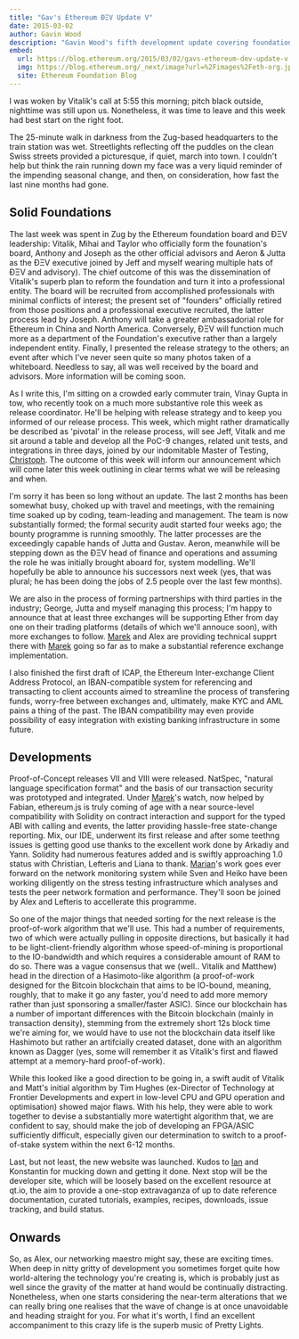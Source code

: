```yaml
---
title: "Gav's Ethereum ÐΞV Update V"
date: 2015-03-02
author: Gavin Wood
description: "Gavin Wood's fifth development update covering foundation restructuring, PoC-9 development sprint, proof-of-work algorithm improvements, and preparations for release"
embed:
  url: https://blog.ethereum.org/2015/03/02/gavs-ethereum-dev-update-v
  img: https://blog.ethereum.org/_next/image?url=%2Fimages%2Feth-org.jpeg&w=1080&q=75
  site: Ethereum Foundation Blog
---
```


I was woken by Vitalik's call at 5:55 this morning; pitch black outside, nighttime was still upon us. Nonetheless, it was time to leave and this week had best start on the right foot.

The 25-minute walk in darkness from the Zug-based headquarters to the train station was wet. Streetlights reflecting off the puddles on the clean Swiss streets provided a picturesque, if quiet, march into town. I couldn't help but think the rain running down my face was a very liquid reminder of the impending seasonal change, and then, on consideration, how fast the last nine months had gone.

## Solid Foundations

The last week was spent in Zug by the Ethereum foundation board and ÐΞV leadership: Vitalik, Mihai and Taylor who officially form the founation's board, Anthony and Joseph as the other official advisors and Aeron & Jutta as the ÐΞV executive joined by Jeff and myself wearing multiple hats of ÐΞV and advisory). The chief outcome of this was the dissemination of Vitalik's superb plan to reform the foundation and turn it into a professional entity. The board will be recruited from accomplished professionals with minimal conflicts of interest; the present set of "founders" officially retired from those positions and a professional executive recruited, the latter process lead by Joseph. Anthony will take a greater ambassadorial role for Ethereum in China and North America. Conversely, ÐΞV will function much more as a department of the Foundation's executive rather than a largely independent entity. Finally, I presented the release strategy to the others; an event after which I've never seen quite so many photos taken of a whiteboard. Needless to say, all was well received by the board and advisors. More information will be coming soon.

As I write this, I'm sitting on a crowded early commuter train, Vinay Gupta in tow, who recently took on a much more substantive role this week as release coordinator. He'll be helping with release strategy and to keep you informed of our release process. This week, which might rather dramatically be described as 'pivotal' in the release process, will see Jeff, Vitalk and me sit around a table and develop all the PoC-9 changes, related unit tests, and integrations in three days, joined by our indomitable Master of Testing, [Christoph](/people/christoph-jentzsch/). The outcome of this week will inform our announcement which will come later this week outlining in clear terms what we will be releasing and when.

I'm sorry it has been so long without an update. The last 2 months has been somewhat busy, choked up with travel and meetings, with the remaining time soaked up by coding, team-leading and management. The team is now substantially formed; the formal security audit started four weeks ago; the bounty programme is running smoothly. The latter processes are the exceedingly capable hands of Jutta and Gustav. Aeron, meanwhile will be stepping down as the ÐΞV head of finance and operations and assuming the role he was initially brought aboard for, system modelling. We'll hopefully be able to announce his successors next week (yes, that was plural; he has been doing the jobs of 2.5 people over the last few months).

We are also in the process of forming partnerships with third parties in the industry; George, Jutta and myself managing this process; I'm happy to announce that at least three exchanges will be supporting Ether from day one on their trading platforms (details of which we'll annouce soon), with more exchanges to follow. [Marek](/people/marek-kotewicz/) and Alex are providing technical supprt there with [Marek](/people/marek-kotewicz/) going so far as to make a substantial reference exchange implementation.

I also finished the first draft of ICAP, the Ethereum Inter-exchange Client Address Protocol, an IBAN-compatible system for referencing and transacting to client accounts aimed to streamline the process of transfering funds, worry-free between exchanges and, ultimately, make KYC and AML pains a thing of the past. The IBAN compatibility may even provide possibility of easy integration with existing banking infrastructure in some future.

## Developments

Proof-of-Concept releases VII and VIII were released. NatSpec, "natural language specification format" and the basis of our transaction security was prototyped and integrated. Under [Marek](/people/marek-kotewicz/)'s watch, now helped by Fabian, ethereum.js is truly coming of age with a near source-level compatibility with Solidity on contract interaction and support for the typed ABI with calling and events, the latter providing hassle-free state-change reporting. Mix, our IDE, underwent its first release and after some teethng issues is getting good use thanks to the excellent work done by Arkadiy and Yann. Solidity had numerous features added and is swiftly approaching 1.0 status with Christian, Lefteris and Liana to thank. [Marian](/people/marian-oancea/)'s work goes ever forward on the network monitoring system while Sven and Heiko have been working diligently on the stress testing infrastructure which analyses and tests the peer network formation and performance. They'll soon be joined by Alex and Lefteris to accellerate this programme.

So one of the major things that needed sorting for the next release is the proof-of-work algorithm that we'll use. This had a number of requirements, two of which were actually pulling in opposite directions, but basically it had to be light-client-friendly algorithm whose speed-of-mining is proportional to the IO-bandwidth and which requires a considerable amount of RAM to do so. There was a vague consensus that we (well.. Vitalik and Matthew) head in the direction of a Hasimoto-like algorithm (a proof-of-work designed for the Bitcoin blockchain that aims to be IO-bound, meaning, roughly, that to make it go any faster, you'd need to add more memory rather than just sponsoring a smaller/faster ASIC). Since our blockchain has a number of important differences with the Bitcoin blockchain (mainly in transaction density), stemming from the extremely short 12s block time we're aiming for, we would have to use not the blockchain data itself like Hashimoto but rather an artifcially created dataset, done with an algorithm known as Dagger (yes, some will remember it as Vitalik's first and flawed attempt at a memory-hard proof-of-work).

While this looked like a good direction to be going in, a swift audit of Vitalik and Matt's initial algorithm by Tim Hughes (ex-Director of Technology at Frontier Developments and expert in low-level CPU and GPU operation and optimisation) showed major flaws. With his help, they were able to work together to devise a substantially more watertight algorithm that, we are confident to say, should make the job of developing an FPGA/ASIC sufficiently difficult, especially given our determination to switch to a proof-of-stake system within the next 6-12 months.

Last, but not least, the new website was launched. Kudos to [Ian](/people/ian-meikle/) and Konstantin for mucking down and getting it done. Next stop will be the developer site, which will be loosely based on the excellent resource at qt.io, the aim to provide a one-stop extravaganza of up to date reference documentation, curated tutorials, examples, recipes, downloads, issue tracking, and build status.

## Onwards

So, as Alex, our networking maestro might say, these are exciting times. When deep in nitty gritty of development you sometimes forget quite how world-altering the technology you're creating is, which is probably just as well since the gravity of the matter at hand would be continually distracting. Nonetheless, when one starts considering the near-term alterations that we can really bring one realises that the wave of change is at once unavoidable and heading straight for you. For what it's worth, I find an excellent accompaniment to this crazy life is the superb music of Pretty Lights.
